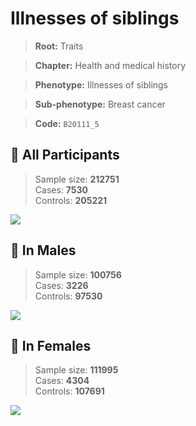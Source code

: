 # Illnesses of siblings
> **Root:** Traits  

> **Chapter:** Health and medical history  

> **Phenotype:** Illnesses of siblings  

> **Sub-phenotype:** Breast cancer  

> **Code:** `B20111_5`

## 🧪 All Participants  
> Sample size: **212751**  
> Cases: **7530**  
> Controls: **205221**
<img src="/Traits/Figures/ALL/B20111_5.png"/>
<CsvTable src="/Traits/Data/ALL/LG_B20111_5.csv" label="🔍 View full results" />

## 👨 In Males  
> Sample size: **100756**  
> Cases: **3226**  
> Controls: **97530**
<img src="/Traits/Figures/Male/B20111_5.png"/>
<CsvTable src="/Traits/Data/Male/LG_B20111_5.csv" label="🔍 View full results" />

## 👩 In Females  
> Sample size: **111995**  
> Cases: **4304**  
> Controls: **107691**
<img src="/Traits/Figures/Female/B20111_5.png"/>
<CsvTable src="/Traits/Data/Female/LG_B20111_5.csv" label="🔍 View full results" />

